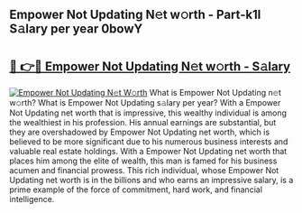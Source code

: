 ## Empower Not Updating N𝚎t w𝚘rth - Part-k1l S𝚊lary per year 0bowY

# <h2><a href="http://gc47q3.nevu.top/?p=Empower+Not+Updating">🔗 👉🔴 Empower Not Updating N𝚎t w𝚘rth - S𝚊lary</a></h2>

[![Empower Not Updating N𝚎t W𝚘rth](https://i.imgur.com/Oavwk0R.jpeg)](http://gc47q3.nevu.top/?p=Empower+Not+Updating)
What is Empower Not Updating n𝚎t w𝚘rth? What is Empower Not Updating s𝚊lary per year?
With a Empower Not Updating net worth that is impressive, this wealthy individual is among the wealthiest in his profession. His annual earnings are substantial, but they are overshadowed by Empower Not Updating net worth, which is believed to be more significant due to his numerous business interests and valuable real estate holdings. With a Empower Not Updating net worth that places him among the elite of wealth, this man is famed for his business acumen and financial prowess. This rich individual, whose Empower Not Updating net worth is in the billions and who earns an impressive salary, is a prime example of the force of commitment, hard work, and financial intelligence.
